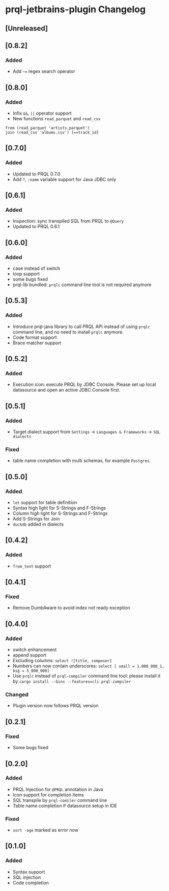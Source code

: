 <!-- Keep a Changelog guide -> https://keepachangelog.com -->

# prql-jetbrains-plugin Changelog

## [Unreleased]

## [0.8.2]

### Added

- Add `~=` regex search operator

## [0.8.0]

### Added

- Infix `&&`, `||` operator support
- New functions `read_parquet` and `read_csv`

```
from (read_parquet 'artists.parquet')
join (read_csv 'albums.csv') [==track_id]
```

## [0.7.0]

### Added

- Updated to PRQL 0.7.0
- Add `?`, `:name` variable support for Java JDBC only

## [0.6.1]

### Added

- Inspection: sync transpiled SQL from PRQL to `@Query`
- Updated to PRQL 0.6.1

## [0.6.0]

### Added

- case instead of switch
- loop support
- some bugs fixed
- prql-lib bundled: `prqlc` command line tool is not required anymore

## [0.5.3]

### Added

- Introduce prql-java library to call PRQL API instead of using `prqlc` command line, and no need to install `prqlc`
  anymore.
- Code format support
- Brace matcher support

## [0.5.2]

### Added

- Execution icon: execute PRQL by JDBC Console. Please set up local datasource and open an active JDBC Console first.

## [0.5.1]

### Added

- Target dialect support from `Settings` -> `Languages & Frameworks` -> `SQL dialects`

### Fixed

- table name completion with multi schemas, for example `Postgres`.

## [0.5.0]

### Added

- `let` support for table definition
- Syntax high light for S-Strings and F-Strings
- Column high light for S-Strings and F-Strings
- Add S-Strings for Join
- `duckdb` added in dialects

## [0.4.2]

### Added

- `from_text` support

## [0.4.1]

### Fixed

- Remove DumbAware to avoid index not ready exception

## [0.4.0]

### Added

- switch enhancement
- append support
- Excluding columns: `select ![title, composer]`
- Numbers can now contain underscores: `select [ small = 1.000_000_1, big = 5_000_000]`
- Use `prqlc` instead of `prql-compiler` command line tool: please install it
  by `cargo install --bins --features=cli prql-compiler`

### Changed

- Plugin version now follows PRQL version

## [0.2.1]

### Fixed

- Some bugs fixed

## [0.2.0]

### Added

- PRQL Injection for `@PRQL` annotation in Java
- Icon support for completion items
- SQL transpile by `prql-comiler` command line
- Table name completion if datasource setup in IDE

### Fixed

- `sort -age` marked as error now

## [0.1.0]

### Added

- Syntax support
- SQL injection
- Code completion
